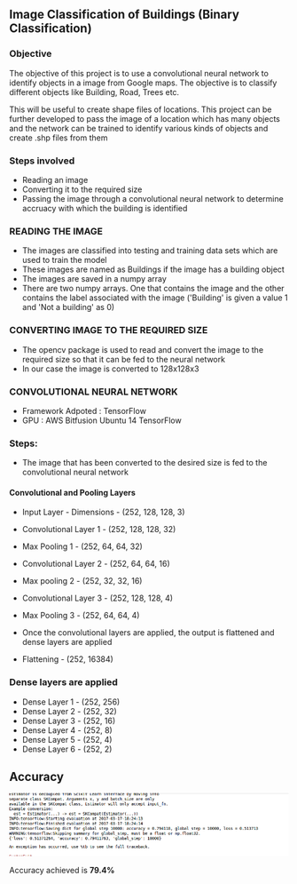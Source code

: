 
## Image Classification of Buildings (Binary Classification)

### Objective

The objective of this project is to use a convolutional neural network to identify objects in a image from Google maps. The objective is to classify different objects like Building, Road, Trees etc.

This will be useful to create shape files of locations. This project can be further developed to pass the image of a location which has many objects and the network can be trained to identify various kinds of objects and create .shp files from them

### Steps involved

* Reading an image
* Converting it to the required size
* Passing the image through a convolutional neural network to determine accruacy with which the building is identified

### READING THE IMAGE

* The images are classified into testing and training data sets which are used to train the model
* These images are named as Buildings if the image has a building object
* The images are saved in a numpy array
* There are two numpy arrays. One that contains the image and the other contains the label associated with the image ('Building' is given a value 1 and 'Not a building' as 0)

### CONVERTING IMAGE TO THE REQUIRED SIZE

* The opencv package is used to read and convert the image to the required size so that it can be fed to the neural network
* In our case the image is converted to 128x128x3

### CONVOLUTIONAL NEURAL NETWORK

* Framework Adpoted : TensorFlow
* GPU : AWS Bitfusion Ubuntu 14 TensorFlow

### Steps:


* The image that has been converted to the desired size is fed to the convolutional neural network

#### Convolutional and Pooling Layers

* Input Layer - Dimensions - (252, 128, 128, 3)
* Convolutional Layer 1 - (252, 128, 128, 32)
* Max Pooling 1 - (252, 64, 64, 32)
* Convolutional Layer 2 - (252, 64, 64, 16)
* Max pooling 2 - (252, 32, 32, 16)
* Convolutional Layer 3 - (252, 128, 128, 4)
* Max Pooling 3 - (252, 64, 64, 4)



* Once the convolutional layers are applied, the output is flattened and dense layers are applied

* Flattening - (252, 16384)


### Dense layers are applied
* Dense Layer 1 - (252, 256)
* Dense Layer 2 - (252, 32)
* Dense Layer 3 - (252, 16)
* Dense Layer 4 - (252, 8)
* Dense Layer 5 - (252, 4)
* Dense Layer 6 - (252, 2)

## Accuracy

<img src="Accuracy.png">

Accuracy achieved is <b>79.4%


```python

```
